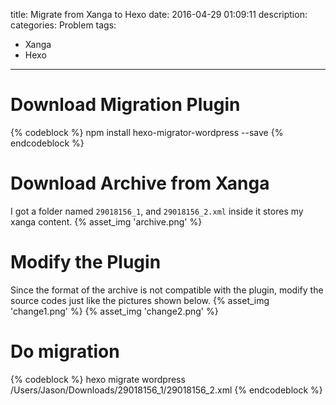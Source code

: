 title: Migrate from Xanga to Hexo
date: 2016-04-29 01:09:11
description:
categories: Problem
tags:
- Xanga
- Hexo
---

# Download Migration Plugin
{% codeblock %}
npm install hexo-migrator-wordpress --save
{% endcodeblock %}

# Download Archive from Xanga
I got a folder named `29018156_1`, and `29018156_2.xml` inside it stores my xanga content.
{% asset_img 'archive.png' %}

# Modify the Plugin
Since the format of the archive is not compatible with the plugin, modify the source codes just like the pictures shown below.
{% asset_img 'change1.png' %}
{% asset_img 'change2.png' %}

# Do migration
{% codeblock %}
hexo migrate wordpress /Users/Jason/Downloads/29018156_1/29018156_2.xml
{% endcodeblock %}
